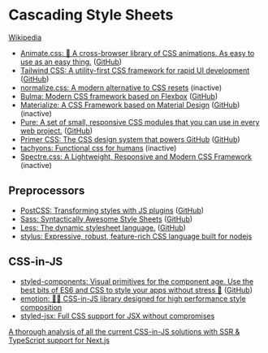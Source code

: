 # Cascading Style Sheets
[Wikipedia](https://en.wikipedia.org/wiki/CSS)

- [Animate.css: 🍿 A cross-browser library of CSS animations. As easy to use as an easy thing.](https://animate.style/) ([GitHub](https://github.com/animate-css/animate.css))
- [Tailwind CSS: A utility-first CSS framework for rapid UI development](https://tailwindcss.com/) ([GitHub](https://github.com/tailwindlabs/tailwindcss))
- [normalize.css: A modern alternative to CSS resets](https://github.com/necolas/normalize.css) (inactive)
- [Bulma: Modern CSS framework based on Flexbox](https://bulma.io/) ([GitHub](https://github.com/jgthms/bulma))
- [Materialize: A CSS Framework based on Material Design](https://materializecss.com/) ([GitHub](https://github.com/Dogfalo/materialize)) (inactive)
- [Pure: A set of small, responsive CSS modules that you can use in every web project.](https://purecss.io/) ([GitHub](https://github.com/pure-css/pure))
- [Primer CSS: The CSS design system that powers GitHub](https://primer.style/css/) ([GitHub](https://github.com/primer/css))
- [tachyons: Functional css for humans](https://github.com/tachyons-css/tachyons) (inactive)
- [Spectre.css: A Lightweight, Responsive and Modern CSS Framework](https://github.com/picturepan2/spectre) (inactive)

## Preprocessors
- [PostCSS: Transforming styles with JS plugins](https://postcss.org/) ([GitHub](https://github.com/postcss/postcss))
- [Sass: Syntactically Awesome Style Sheets](https://sass-lang.com/) ([GitHub](https://github.com/sass/sass))
- [Less: The dynamic stylesheet language.](https://lesscss.org/) ([GitHub](https://github.com/less/less.js))
- [stylus: Expressive, robust, feature-rich CSS language built for nodejs](https://github.com/stylus/stylus)

## CSS-in-JS
- [styled-components: Visual primitives for the component age. Use the best bits of ES6 and CSS to style your apps without stress 💅](https://styled-components.com/) ([GitHub](https://github.com/styled-components/styled-components))
- [emotion: 👩‍🎤 CSS-in-JS library designed for high performance style composition](https://github.com/emotion-js/emotion)
- [styled-jsx: Full CSS support for JSX without compromises](https://github.com/vercel/styled-jsx)

[A thorough analysis of all the current CSS-in-JS solutions with SSR & TypeScript support for Next.js](https://github.com/andreipfeiffer/css-in-js/tree/main)

